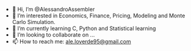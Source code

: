 - 👋 Hi, I’m @AlessandroAssembler
- 👀 I’m interested in Economics, Finance, Pricing, Modeling and Monte Carlo Simulation.
- 🌱 I’m currently learning C, Python and Statistical learning
- 💞️ I’m looking to collaborate on ...
- 📫 How to reach me: ale.loverde95@gmail.com

<!---
AlessandroAssembler/AlessandroAssembler is a ✨ special ✨ repository because its `README.md` (this file) appears on your GitHub profile.
You can click the Preview link to take a look at your changes.
--->
